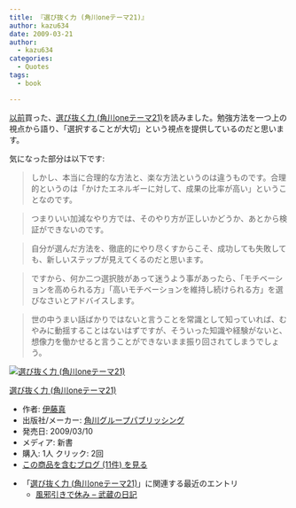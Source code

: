 ```yaml
---
title: 『選び抜く力 (角川oneテーマ21)』
author: kazu634
date: 2009-03-21
author:
  - kazu634
categories:
  - Quotes
tags:
  - book

---
```

<div class="section">
<p>
<a href="http://d.hatena.ne.jp/sirocco634/20090311/1236748279" onclick="__gaTracker('send', 'event', 'outbound-article', 'http://d.hatena.ne.jp/sirocco634/20090311/1236748279', '以前');" target="_blank">以前</a>買った、<a href="http://d.hatena.ne.jp/asin/4047101818" onclick="__gaTracker('send', 'event', 'outbound-article', 'http://d.hatena.ne.jp/asin/4047101818', '選び抜く力 (角川oneテーマ21)');">選び抜く力 (角川oneテーマ21)</a>を読みました。勉強方法を一つ上の視点から語り、「選択することが大切」という視点を提供しているのだと思います。
</p>
  
<p>
    気になった部分は以下です:
</p>
  
<blockquote>
<p>
      しかし、本当に合理的な方法と、楽な方法というのは違うものです。合理的というのは「かけたエネルギーに対して、成果の比率が高い」ということなのです。
</p>
</blockquote>
  
<blockquote>
<p>
      つまりいい加減なやり方では、そのやり方が正しいかどうか、あとから検証ができないのです。
</p>
</blockquote>
  
<blockquote>
<p>
      自分が選んだ方法を、徹底的にやり尽くすからこそ、成功しても失敗しても、新しいステップが見えてくるのだと思います。
</p>
</blockquote>
  
<blockquote>
<p>
      ですから、何か二つ選択肢があって迷うよう事があったら、「モチベーションを高められる方」「高いモチベーションを維持し続けられる方」を選びなさいとアドバイスします。
</p>
</blockquote>
  
<blockquote>
<p>
      世の中うまい話ばかりではないと言うことを常識として知っていれば、むやみに動揺することはないはずですが、そういった知識や経験がないと、想像力を働かせると言うことができないまま振り回されてしまうでしょう。
</p>
</blockquote>
  
<div class="hatena-asin-detail">
<a href="http://www.amazon.co.jp/dp/4047101818/?tag=hatena_st1-22&ascsubtag=d-7ibv" onclick="__gaTracker('send', 'event', 'outbound-article', 'http://www.amazon.co.jp/dp/4047101818/?tag=hatena_st1-22&ascsubtag=d-7ibv', '');"><img src="https://images-na.ssl-images-amazon.com/images/I/31s2X2U3rjL._SL160_.jpg" class="hatena-asin-detail-image" alt="選び抜く力 (角川oneテーマ21)" title="選び抜く力 (角川oneテーマ21)" /></a></p> 
    
<div class="hatena-asin-detail-info">
<p class="hatena-asin-detail-title">
<a href="http://www.amazon.co.jp/dp/4047101818/?tag=hatena_st1-22&ascsubtag=d-7ibv" onclick="__gaTracker('send', 'event', 'outbound-article', 'http://www.amazon.co.jp/dp/4047101818/?tag=hatena_st1-22&ascsubtag=d-7ibv', '選び抜く力 (角川oneテーマ21)');">選び抜く力 (角川oneテーマ21)</a>
</p>
      
<ul>
<li>
<span class="hatena-asin-detail-label">作者:</span> <a href="http://d.hatena.ne.jp/keyword/%B0%CB%C6%A3%BF%BF" onclick="__gaTracker('send', 'event', 'outbound-article', 'http://d.hatena.ne.jp/keyword/%B0%CB%C6%A3%BF%BF', '伊藤真');" class="keyword">伊藤真</a>
</li>
<li>
<span class="hatena-asin-detail-label">出版社/メーカー:</span> <a href="http://d.hatena.ne.jp/keyword/%B3%D1%C0%EE%A5%B0%A5%EB%A1%BC%A5%D7%A5%D1%A5%D6%A5%EA%A5%C3%A5%B7%A5%F3%A5%B0" onclick="__gaTracker('send', 'event', 'outbound-article', 'http://d.hatena.ne.jp/keyword/%B3%D1%C0%EE%A5%B0%A5%EB%A1%BC%A5%D7%A5%D1%A5%D6%A5%EA%A5%C3%A5%B7%A5%F3%A5%B0', '角川グループパブリッシング');" class="keyword">角川グループパブリッシング</a>
</li>
<li>
<span class="hatena-asin-detail-label">発売日:</span> 2009/03/10
</li>
<li>
<span class="hatena-asin-detail-label">メディア:</span> 新書
</li>
<li>
<span class="hatena-asin-detail-label">購入</span>: 1人 <span class="hatena-asin-detail-label">クリック</span>: 2回
</li>
<li>
<a href="http://d.hatena.ne.jp/asin/4047101818" onclick="__gaTracker('send', 'event', 'outbound-article', 'http://d.hatena.ne.jp/asin/4047101818', 'この商品を含むブログ (11件) を見る');" target="_blank">この商品を含むブログ (11件) を見る</a>
</li>
</ul>
</div>
    
<div class="hatena-asin-detail-foot">
</div>
</div>
  
<ul>
<li>
      「<a href="http://d.hatena.ne.jp/asin/4047101818" onclick="__gaTracker('send', 'event', 'outbound-article', 'http://d.hatena.ne.jp/asin/4047101818', '選び抜く力 (角川oneテーマ21)');">選び抜く力 (角川oneテーマ21)</a>」に関連する最近のエントリ <ul>
<li>
<a href="http://d.hatena.ne.jp/sirocco634/20090311/1236748279" onclick="__gaTracker('send', 'event', 'outbound-article', 'http://d.hatena.ne.jp/sirocco634/20090311/1236748279', ' 風邪引きで休み &#8211; 武蔵の日記');" target="_blank"> 風邪引きで休み &#8211; 武蔵の日記</a>
</li>
</ul>
</li>
</ul>
</div>
